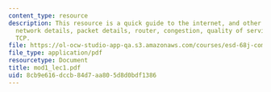 ```yaml
---
content_type: resource
description: This resource is a quick guide to the internet, and other topics like
  network details, packet details, router, congestion, quality of service, protocol,
  TCP.
file: https://ol-ocw-studio-app-qa.s3.amazonaws.com/courses/esd-68j-communications-and-information-policy-spring-2006/8cb9e616dccb84d7aa805d8d0bdf1386_mod1_lec1.pdf
file_type: application/pdf
resourcetype: Document
title: mod1_lec1.pdf
uid: 8cb9e616-dccb-84d7-aa80-5d8d0bdf1386
---
```

